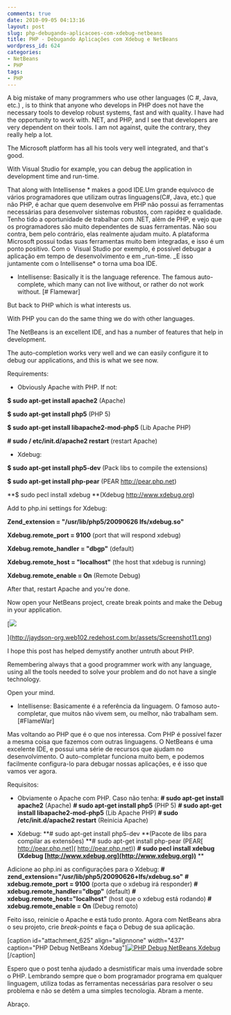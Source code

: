 ```yaml
---
comments: true
date: 2010-09-05 04:13:16
layout: post
slug: php-debugando-aplicacoes-com-xdebug-netbeans
title: PHP - Debugando Aplicações com Xdebug e NetBeans
wordpress_id: 624
categories:
- NetBeans
- PHP
tags:
- PHP
---
```


A  big mistake of many programmers who use other languages (C #, Java,  etc.) , is to think that anyone who develops in PHP does  not have the necessary tools to develop robust systems, fast and with quality. I have had the opportunity to work with. NET, and PHP, and I see that developers are very dependent on their tools. I am not against, quite the contrary, they really help a lot.

The Microsoft platform has all his tools very well integrated, and that's good.

With Visual Studio for example, you can debug the application in development time and run-time.

That along with Intellisense * makes a good IDE.Um grande equívoco de vários programadores que utilizam outras linguagens(C#, Java, etc.) que não PHP, é achar que quem desenvolve em PHP não possui as ferramentas necessárias para desenvolver sistemas robustos, com rapidez e qualidade. Tenho tido a oportunidade de trabalhar com .NET, além de PHP, e vejo que os programadores são muito dependentes de suas ferramentas. Não sou contra, bem pelo contrário, elas realmente ajudam muito.
A plataforma Microsoft possui todas suas ferramentas muito bem integradas, e isso é um ponto positivo.
Com o  Visual Studio por exemplo, é possível debugar a aplicação em tempo de desenvolvimento e em _run-time.
_E isso juntamente com o Intellisense* o torna uma boa IDE.<!-- more -->

* Intellisense: Basically it is the language reference. The famous auto-complete, which many can not live without, or rather do not work without. [# Flamewar]

But back to PHP which is what interests us.

With PHP you can do the same thing we do with other languages.

The NetBeans is an excellent IDE, and has a number of features that help in development.

The auto-completion works very well and we can easily configure it to debug our applications, and this is what we see now.

Requirements:

- Obviously Apache with PHP. If not:

**$ sudo apt-get install apache2** (Apache)

**$ sudo apt-get install php5** (PHP 5)

**$ sudo apt-get install libapache2-mod-php5** (Lib Apache PHP)

**# sudo / etc/init.d/apache2 restart** (restart Apache)

- Xdebug:

**$ sudo apt-get install php5-dev** (Pack libs to compile the extensions)

**$ sudo apt-get install php-pear** (PEAR http://pear.php.net)

**$ sudo pecl install xdebug **(Xdebug http://www.xdebug.org)

Add to php.ini settings for Xdebug:

**Zend_extension = "/usr/lib/php5/20090626 lfs/xdebug.so"**

**Xdebug.remote_port = 9100** (port that will respond xdebug)

**Xdebug.remote_handler = "dbgp"** (default)

**Xdebug.remote_host = "localhost"** (the host that xdebug is running)

**Xdebug.remote_enable = On** (Remote Debug)

After that, restart Apache and you're done.

Now open your NetBeans project, create break points and make the Debug in your application.

[![](http://jaydson.org/wp-content/uploads/2010/09/Screenshot1-300x181.png)

](http://jaydson-org.web102.redehost.com.br/assets/Screenshot11.png)

I hope this post has helped demystify another untruth about PHP.

Remembering  always that a good programmer work with any language, using all the  tools needed to solve your problem and do not have a single technology.

Open your mind.



* Intellisense: Basicamente é a referência da linguagem. O famoso auto-completar, que muitos não vivem sem, ou melhor, não trabalham sem. [#FlameWar]

Mas voltando ao PHP que é o que nos interessa.
Com PHP é possível fazer a mesma coisa que fazemos com outras linguagens.
O NetBeans é uma excelente IDE, e possui uma série de recursos que ajudam no desenvolvimento.
O auto-completar funciona muito bem, e podemos facilmente configura-lo para debugar nossas aplicações, e é isso que vamos ver agora.

Requisitos:
- Obviamente o Apache com PHP. Caso não tenha:
**# sudo apt-get install apache2** (Apache)
**# sudo apt-get install php5** (PHP 5)
**# sudo apt-get install libapache2-mod-php5** (Lib Apache PHP)
**# sudo /etc/init.d/apache2 restart** (Reinicia Apache)

- Xdebug:
**# sudo apt-get install php5-dev **(Pacote de libs para compilar as extensões)
**# sudo apt-get install php-pear (PEAR[ http://pear.php.net]( http://pear.php.net))
**# sudo pecl install xdebug **(Xdebug [http://www.xdebug.org](http://www.xdebug.org))****
**

Adicione ao php.ini as configurações para o Xdebug:
**# zend_extension="/usr/lib/php5/20090626+lfs/xdebug.so"**
**# xdebug.remote_port = 9100** (porta que o xdebug irá responder)
**# xdebug.remote_handler="dbgp"** (default)
**# xdebug.remote_host="localhost"** (host que o xdebug está rodando)
**# xdebug.remote_enable = On** (Debug remoto)

Feito isso, reinicie o Apache e está tudo pronto.
Agora com NetBeans abra o seu projeto, crie _break-points_ e faça o Debug de sua aplicação.

[caption id="attachment_625" align="alignnone" width="437" caption="PHP Debug NetBeans Xdebug"][![PHP Debug NetBeans Xdebug](http://jaydson-org.web102.redehost.com.br/assets/Screenshot2.png)](http://jaydson-org.web102.redehost.com.br/assets/Screenshot2.png)[/caption]

Espero que o post tenha ajudado a desmistificar mais uma inverdade sobre o PHP.
Lembrando sempre que o bom programador programa em qualquer linguagem, utiliza todas as ferramentas necessárias para resolver o seu problema e não se detêm a uma simples tecnologia.
Abram a mente.

Abraço.
